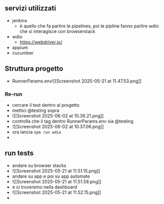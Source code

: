 
## servizi utilizzati 
* jenkins
	* è quello che fa partire le pipelines, poi le pipline fanno partire wdio che si interagisce con browserstack
* wdio
	* https://webdriver.io/
* appium
* cucumber

## Struttura progetto
* RunnerParams.env![[Screenshot 2025-05-21 at 11.47.53.png]]

### Re-run
* cercare il test dentro al progetto
* mettici @testing sopra
* ![[Screenshot 2025-06-02 at 10.36.21.png]]
* controlla che il tag dentro RunnerParams.env sia @testing
* ![[Screenshot 2025-06-02 at 10.37.06.png]]
* ora lancia `npm run wdio`
* 

## run tests
* andare su browser stacks
* ![[Screenshot 2025-05-21 at 11.51.15.png]]
* andare su app e poi su app automate
* ![[Screenshot 2025-05-21 at 11.51.58.png]]
* e ci troveremo nella dashboard
* ![[Screenshot 2025-05-21 at 11.52.15.png]]
* 